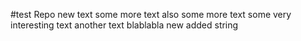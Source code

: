 #test Repo 
new text 
some more text
also some more text
some very interesting text
another text
blablabla
new added string